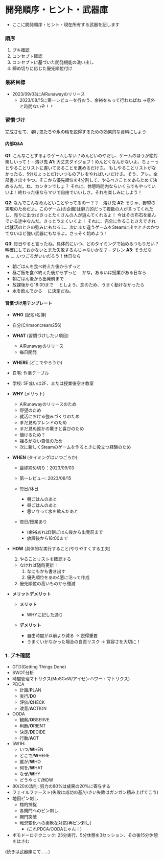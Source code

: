 # 開発順序・ヒント・武器庫
- ここに開発順序・ヒント・現在所有する武器を記します


### 順序

1. ブキ確認
2. コンセプト確認
3. コンセプトに基づいた開発機能の洗い出し
4. 締め切りに応じた優先順位付け


### 最終目標
- 2023/09/03にAIRunawayのリリース
  - 2023/08/15に第一レビューを行おう、余裕をもって行わねばね
    →意外と時間ないぞ！！


### 習慣づけ
完成させて、溶け鬼たちや氷の精を説得するための効果的な資料にしよう


#### 内部Q&A
**Q1**: こんなことするよりゲームしない？めんどいのやだし、ゲームのほうが絶対楽しいって！ - 溶け鬼
**A1**: 大丈夫ダイジョブ！めんどくなんかないよ。ちょーっとやることリストに書いてあることを進めるだけさ。
もしやることリストがなかったら、5分ちょっとだけいつものアレをやればいいだけさ。そう、アレ。全部書き出すやつ。そこから優先順位を4分割して、やるべきことをあらためて決めるんだ。ね、カンタンでしょ？
それに、休憩時間内ならいくらでもやっていいよ！終わった後ならマジで自由でいいしさ。それを楽しみにしよう！

**Q2**: なんでこんなめんどいことやってるのー？？ - 溶け鬼
**A2**: そりゃ、野望の実現のためだよ。このゲーム(の企画)は魅力的だって複数の人が言ってくれたし、売りに出せばきっとたくさんの人が遊んでくれるよ！
今はその布石を組んでいる途中なんだ。きっとうまくいくよ！
それに、完全に作ることさえできれば就活のときの強みにもなるし、次にまた違うゲームをSteamに出すときのかつてないほど強い武器にもなるよ。さっそく始めよう！

**Q3**: 毎日やると言ったね。具体的にいつ、どのタイミングで始めるつもりだい？明確にしておかないとまた失敗するんじゃないかな？ - ダレン
**A3**: そうだなぁ……いつごろがいいだろう！休日なら
  - 朝ごはんを食べ終えた後からずっと
  - 昼ご飯を食べ終えた後からずっと
　かな。あるいは授業がある日なら
  - 朝ごはん後から出発前まで
  - 放課後から18:00まで
　としよう。念のため、うまく動けなかったら
  - 水を飲んでから
　に決定だね。



#### 習慣づけ用テンプレート

- **WHO** (記名/名簿)
- 自分(Crimsoncream256)

- **WHAT** (習慣づけしたい項目)
  - AIRunawayのリリース
  - 毎日開発

- **WHERE** (どこでやろうか)
- 自宅: 作業テーブル
- 学校: 5F或いは2F、または授業後空き教室

- **WHY** (メリット)
  - AIRunawayのリリースのため
  - 野望のため
  - 就活における強みづくりのため
  - まだ見ぬフレンドのため
  - まだ見ぬ誰かの驚きと喜びのため
  - 儲けるため？
  - 揺るがない自信のため
  - 次に新しくSteamのゲームを作るときに役立つ経験のため

- **WHEN** (タイミングはいつごろか)
  - 最終締め切り：2023/09/03
  - 第一レビュー: 2023/08/15

  - 毎日/休日
    - 朝ごはんのあと
    - 昼ごはんのあと
    - 思い立って水を飲んだあと

  - 毎日/授業あり
    - (余裕あれば)朝ごはん後から出発前まで
    - 放課後から18:00まで

- **HOW** (具体的な実行すること/やりやすくする工夫)
  1. やることリストを確認する
    - なければ随時更新！
      1. なにもかも書き出す
      2. 優先順位をあの4窓に沿って作成
  2. 優先順位の高いものから殲滅


- **メリットデメリット**
  - **メリット**
    - WHYに記した通り

  - **デメリット**
    - 自由時間が以前より減る → 説得重要
    - うまくいかなかった場合の自責リスク → 寛容さを大切に！




### 1. ブキ確認
- GTD(Getting Things Done)
- SWOT分析
- 時間管理マトリクス(MoSCoW/アイゼンハワー・マトリクス)
- PDCA
  - 計画/**P**LAN
  - 実行/**D**O
  - 評価/**C**HECK
  - 改善/**A**CTION
- OODA
  - 観察/**O**BSERVE
  - 判断/**O**RIENT
  - 決定/**D**ECIDE
  - 行動/**A**CT
- 5W1H:
  - いつ/**W**HEN
  - どこで/**W**HERE
  - 誰が/**W**HO
  - 何を/**W**HAT
  - なぜ/**W**HY
  - どうやって/**H**OW
- 80/20の法則: 努力の80%は成果の20%に寄与する
- フェイルファースト(失敗は成功の基/小さい失敗はガンガン積み上げてこう)
- 地図ピン刺し
  - 標的捕捉
  - 各関門へのピン刺し
  - 関門突破
  - 戦況変化への柔軟な対応(再ピン刺し)
    - (これPDCA/OODAじゃん！)
- ポモドーロテクニック: 25分実行、5分休憩を3セッション、その後15分休憩をはさむ

(続きは武器庫にて……)



[溶け鬼]: 心の中の欲望ならびに不満を指す。
[氷の精]: 現状維持バイアスや不安を指す。
[ダレン]: 試練の災。疑問や懐疑心を指す。
